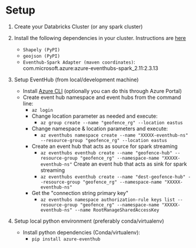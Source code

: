 # Setup

1. Create your Databricks Cluster (or any spark cluster)

2. Install the following dependencies in your cluster. Instructions are [here](https://docs.azuredatabricks.net/user-guide/libraries.html)
    * `Shapely (PyPI)`
    * `geojson (PyPI)`
    * `Eventhub-Spark Adapter (maven coordinates)`: com.microsoft.azure:azure-eventhubs-spark_2.11:2.3.13

3. Setup EventHub (from local/development machine)
    * Install [Azure CLI](https://docs.microsoft.com/en-us/cli/azure/install-azure-cli?view=azure-cli-latest) (optionally you can do this through Azure Portal)
    * Create event hub namespace and event hubs from the command line:
        * `az login`
        * Change location parameter as needed and execute: 
            * `az group create --name "geofence_rg" --location eastus`
        * Change namespace & location parameters and execute: 
            * `az eventhubs namespace create --name "XXXXX-eventhub-ns" --resource-group "geofence_rg" --location eastus`
        * Create an event hub that acts as source for spark streaming
            * `az eventhubs eventhub create --name "geofence-hub" --resource-group "geofence_rg" --namespace-name "XXXXX-eventhub-ns"`
         Create an event hub that acts as sink for spark streaming
            * `az eventhubs eventhub create --name "dest-geofence-hub" --resource-group "geofence_rg" --namespace-name "XXXXX-eventhub-ns"`
        * Get the "connection string primary key"
            * `az eventhubs namespace authorization-rule keys list --resource-group "geofence_rg" --namespace-name "XXXXX-eventhub-ns" --name RootManageSharedAccessKey`
            
4. Setup local python environment (preferably conda/virtualenv)
    * Install python dependencies (Conda/virtualenv):
        * `pip install azure-eventhub`
